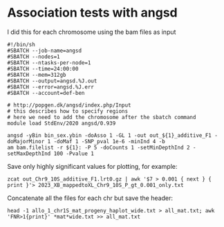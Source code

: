 # Association tests with angsd

I did this for each chromosome using the bam files as input
```
#!/bin/sh
#SBATCH --job-name=angsd
#SBATCH --nodes=1
#SBATCH --ntasks-per-node=1
#SBATCH --time=24:00:00
#SBATCH --mem=312gb
#SBATCH --output=angsd.%J.out
#SBATCH --error=angsd.%J.err
#SBATCH --account=def-ben

# http://popgen.dk/angsd/index.php/Input
# this describes how to specify regions
# here we need to add the chromosome after the sbatch command
module load StdEnv/2020 angsd/0.939

angsd -yBin bin_sex.ybin -doAsso 1 -GL 1 -out out_${1}_additive_F1 -doMajorMinor 1 -doMaf 1 -SNP_pval 1e-6 -minInd 4 -b
am bam.filelist -r ${1}: -P 5 -doCounts 1 -setMinDepthInd 2 -setMaxDepthInd 100 -Pvalue 1
```

Save only highly significant values for plotting, for example:
```
zcat out_Chr9_10S_additive_F1.lrt0.gz | awk '$7 > 0.001 { next } { print }'> 2023_XB_mappedtoXL_Chr9_10S_P_gt_0.001_only.txt
```

Concatenate all the files for each chr but save the header:
```
head -1 allo_1_chr1S_mat_progeny_haplot_wide.txt > all_mat.txt; awk 'FNR>1{print}' *mat*wide.txt >> all_mat.txt
```
